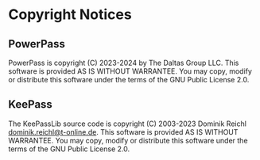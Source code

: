 # Copyright Notices
## PowerPass
PowerPass is copyright (C) 2023-2024 by The Daltas Group LLC.
This software is provided AS IS WITHOUT WARRANTEE.
You may copy, modify or distribute this software under the terms of the GNU Public License 2.0.
## KeePass
The KeePassLib source code is copyright (C) 2003-2023 Dominik Reichl <dominik.reichl@t-online.de>.
This software is provided AS IS WITHOUT WARRANTEE.
You may copy, modify or distribute this software under the terms of the GNU Public License 2.0.